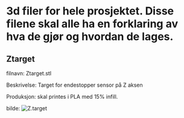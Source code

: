 
#  3d filer for hele prosjektet. Disse filene skal alle ha en forklaring av hva de gjør og hvordan de lages. 

##  Ztarget
filnavn: Ztarget.stl

Beskrivelse: Target for endestopper sensor på Z aksen 

Produksjon: skal printes i PLA med 15% infill.

 bilde: ![Z.target](C:\Users\jonath0310\Downloads\78949585_2457666737834735_2160639098467909632_n)

